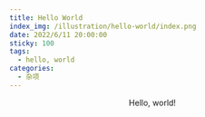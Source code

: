 ```yaml
---
title: Hello World
index_img: /illustration/hello-world/index.png
date: 2022/6/11 20:00:00
sticky: 100
tags: 
  - hello, world
categories:
  - 杂项
---
```

<center>Hello, world!</center>

